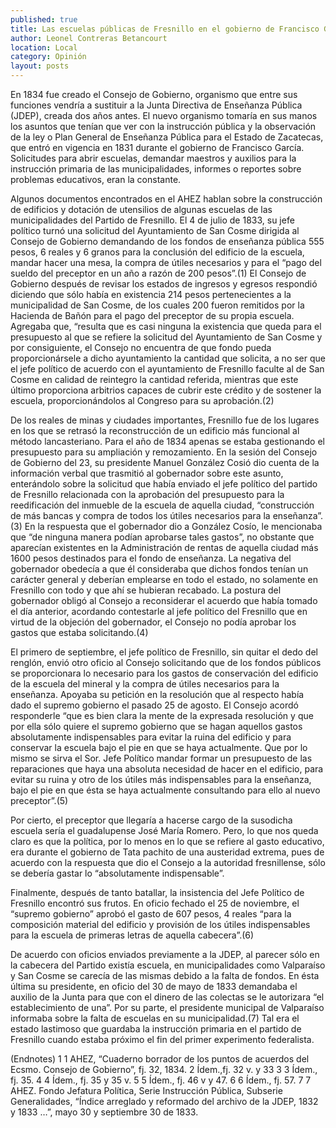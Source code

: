 ```yaml
---
published: true
title: Las escuelas públicas de Fresnillo en el gobierno de Francisco García
author: Leonel Contreras Betancourt
location: Local
category: Opinión
layout: posts
---
```


En 1834 fue creado el Consejo de Gobierno, organismo que entre sus funciones vendría a sustituir a la Junta Directiva de Enseñanza Pública (JDEP), creada dos años antes. El nuevo organismo tomaría en sus manos los asuntos que tenían que ver con la instrucción pública y la observación de la ley o Plan General de Enseñanza Pública para el Estado de Zacatecas, que entró en vigencia en 1831 durante el gobierno de Francisco García. Solicitudes para abrir escuelas, demandar maestros y auxilios para la instrucción primaria de las municipalidades, informes o reportes sobre problemas educativos, eran la constante. 

Algunos documentos encontrados en el AHEZ  hablan sobre la construcción de edificios y dotación de utensilios de algunas escuelas de las municipalidades del Partido de Fresnillo. El 4 de julio de 1833, su jefe político turnó una solicitud del Ayuntamiento de San Cosme dirigida al Consejo de Gobierno demandando de los fondos de enseñanza pública 555 pesos, 6 reales y 6 granos para la conclusión del edificio de la escuela, mandar hacer  una mesa, la compra de útiles necesarios y para  el “pago del sueldo  del  preceptor en un año a razón de 200 pesos”.(1)  El Consejo de Gobierno después de revisar los estados de ingresos y egresos respondió diciendo que sólo había en existencia 214 pesos pertenecientes a la municipalidad de San Cosme, de los cuales 200 fueron remitidos por la Hacienda de Bañón  para el pago del preceptor de su propia escuela. Agregaba que, “resulta que es casi ninguna la existencia que queda para el presupuesto al que se refiere la solicitud del Ayuntamiento de San Cosme y por consiguiente, el Consejo no encuentra de que fondo pueda proporcionársele a dicho ayuntamiento la cantidad  que solicita, a no ser que el jefe político de acuerdo con el ayuntamiento de Fresnillo faculte al de San Cosme en calidad de reintegro la cantidad  referida, mientras que este último proporciona arbitrios capaces de cubrir  este crédito y de sostener la escuela, proporcionándolos al Congreso para su aprobación.(2) 

De los reales de minas y ciudades importantes, Fresnillo fue de los lugares en los que se retrasó la reconstrucción de un edificio más funcional al método lancasteriano. Para el año de 1834 apenas se estaba gestionando el presupuesto para su ampliación y remozamiento. En la sesión del Consejo de Gobierno del 23, su presidente Manuel González Cosió dio cuenta de la información verbal que trasmitió al gobernador sobre este asunto, enterándolo sobre la solicitud que había enviado el jefe político del partido de Fresnillo relacionada con la aprobación del presupuesto para la reedificación del inmueble de la escuela de aquella ciudad, “construcción de más  bancas y compra de todos los útiles necesarios para la enseñanza”.(3) En  la respuesta que el gobernador dio a González Cosío, le mencionaba que “de ninguna manera podían aprobarse tales gastos”, no obstante que  aparecían existentes en la Administración de rentas de aquella ciudad más 1600 pesos destinados para el fondo de enseñanza. La negativa del gobernador obedecía a que él consideraba que dichos fondos tenían un carácter general y deberían emplearse en todo el estado, no solamente en Fresnillo con todo y que ahí se hubieran recabado. La postura del gobernador obligó al Consejo a reconsiderar el acuerdo que había tomado el día anterior, acordando contestarle al jefe político del Fresnillo que en virtud de la objeción del gobernador, el Consejo no podía aprobar los gastos que estaba solicitando.(4)   

El primero de septiembre, el jefe político de Fresnillo, sin quitar el dedo del renglón, envió otro oficio al Consejo solicitando que de los fondos públicos se proporcionara lo necesario para los gastos de  conservación  del edificio de la escuela del mineral y la compra de útiles necesarios para la enseñanza. Apoyaba su petición en la resolución que al respecto había dado el supremo gobierno el pasado 25 de agosto. El Consejo acordó responderle “que es bien clara la mente de la expresada resolución y que por ella sólo quiere el supremo gobierno que se hagan aquellos gastos absolutamente indispensables para evitar la ruina del edificio y para conservar la escuela bajo el pie en que se haya actualmente. Que por lo mismo se sirva el Sor. Jefe Político mandar formar un presupuesto de las reparaciones que haya una absoluta necesidad de hacer en el edificio, para evitar su ruina y otro de los útiles más indispensables para la enseñanza, bajo el pie en que ésta se haya actualmente consultando para ello al nuevo preceptor”.(5)

Por cierto, el preceptor que llegaría a hacerse cargo de la susodicha escuela sería el guadalupense José María Romero. Pero, lo que nos queda claro es que la política, por lo menos en lo que se refiere al gasto educativo, era durante el gobierno de Tata pachito de una austeridad extrema, pues de acuerdo con la respuesta que dio el Consejo a la autoridad fresnillense,  sólo se debería gastar lo “absolutamente indispensable”. 

Finalmente, después de tanto batallar, la insistencia del Jefe Político de Fresnillo encontró sus frutos. En oficio fechado el 25 de noviembre, el “supremo gobierno” aprobó el gasto de 607 pesos, 4 reales “para la composición material del edificio y provisión de los útiles indispensables para la escuela de primeras letras de aquella cabecera”.(6)

De acuerdo con oficios enviados previamente a la JDEP, al parecer sólo en la cabecera del Partido existía escuela, en municipalidades como Valparaíso y San Cosme se carecía de las mismas debido a la falta de fondos. En ésta última su presidente, en oficio del 30 de mayo de 1833 demandaba el auxilio de la Junta para que con el dinero de las colectas se le autorizara “el establecimiento de una”. Por su parte, el presidente municipal de Valparaíso informaba sobre la falta de escuelas en su municipalidad.(7) Tal era el estado lastimoso que guardaba la instrucción primaria en el partido de Fresnillo cuando estaba próximo el fin del primer experimento federalista. 

(Endnotes)
1	1 AHEZ, “Cuaderno borrador de los puntos de acuerdos del Ecsmo. Consejo de Gobierno”,  fj. 32, 1834.
2	 Ídem.,fj. 32 v. y 33
3	3 Ídem., fj. 35.
4	4 Ídem., fj. 35 y 35 v.
5	5 Ídem., fj. 46 v y 47. 
6	6 Ídem., fj. 57.
7	7 AHEZ. Fondo Jefatura Política, Serie Instrucción Pública, Subserie Generalidades, “Índice arreglado y reformado del archivo de la JDEP, 1832 y 1833 …”, mayo 30 y septiembre 30 de 1833.
